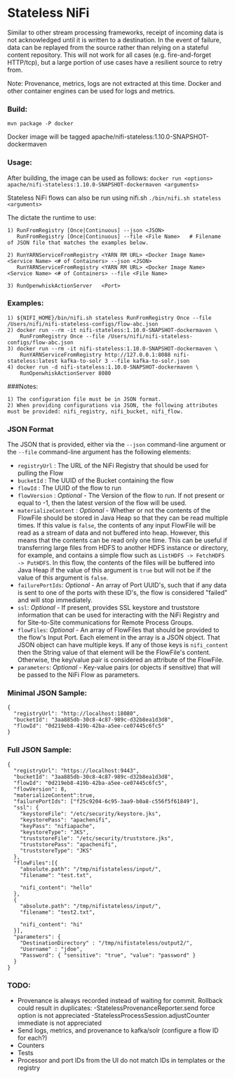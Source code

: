 <!--
  Licensed to the Apache Software Foundation (ASF) under one or more
  contributor license agreements.  See the NOTICE file distributed with
  this work for additional information regarding copyright ownership.
  The ASF licenses this file to You under the Apache License, Version 2.0
  (the "License"); you may not use this file except in compliance with
  the License.  You may obtain a copy of the License at
      http://www.apache.org/licenses/LICENSE-2.0
  Unless required by applicable law or agreed to in writing, software
  distributed under the License is distributed on an "AS IS" BASIS,
  WITHOUT WARRANTIES OR CONDITIONS OF ANY KIND, either express or implied.
  See the License for the specific language governing permissions and
  limitations under the License.
-->
# Stateless NiFi 
Similar to other stream processing frameworks, receipt of incoming data is not acknowledged until it is written to a destination. In the event of failure, data can be replayed from the source rather than relying on a stateful content repository. This will not work for all cases (e.g. fire-and-forget HTTP/tcp), but a large portion of use cases have a resilient source to retry from.

Note: Provenance, metrics, logs are not extracted at this time. Docker and other container engines can be used for logs and metrics.
### Build:
`mvn package -P docker`

Docker image will be tagged apache/nifi-stateless:1.10.0-SNAPSHOT-dockermaven

### Usage:
After building, the image can be used as follows:
`docker run <options> apache/nifi-stateless:1.10.0-SNAPSHOT-dockermaven <arguments>`

Stateless NiFi flows can also be run using nifi.sh
`./bin/nifi.sh stateless <arguments>`

The <arguments> dictate the runtime to use:
```
1) RunFromRegistry [Once|Continuous] --json <JSON>
   RunFromRegistry [Once|Continuous] --file <File Name>   # Filename of JSON file that matches the examples below.

2) RunYARNServiceFromRegistry <YARN RM URL> <Docker Image Name> <Service Name> <# of Containers> --json <JSON>
   RunYARNServiceFromRegistry <YARN RM URL> <Docker Image Name> <Service Name> <# of Containers> --file <File Name>

3) RunOpenwhiskActionServer   <Port>
```

### Examples:
```
1) ${NIFI_HOME}/bin/nifi.sh stateless RunFromRegistry Once --file /Users/nifi/nifi-stateless-configs/flow-abc.json
2) docker run --rm -it nifi-stateless:1.10.0-SNAPSHOT-dockermaven \
    RunFromRegistry Once --file /Users/nifi/nifi-stateless-configs/flow-abc.json
3) docker run --rm -it nifi-stateless:1.10.0-SNAPSHOT-dockermaven \
    RunYARNServiceFromRegistry http://127.0.0.1:8088 nifi-stateless:latest kafka-to-solr 3 --file kafka-to-solr.json
4) docker run -d nifi-stateless:1.10.0-SNAPSHOT-dockermaven \
    RunOpenwhiskActionServer 8080
```

###Notes:
```
1) The configuration file must be in JSON format.
2) When providing configurations via JSON, the following attributes must be provided: nifi_registry, nifi_bucket, nifi_flow.
```

### JSON Format
The JSON that is provided, either via the `--json` command-line argument or the `--file` command-line argument has the following elements:

- `registryUrl` : The URL of the NiFi Registry that should be used for pulling the Flow
- `bucketId` : The UUID of the Bucket containing the flow
- `flowId` : The UUID of the flow to run
- `flowVersion` : _Optional_ - The Version of the flow to run. If not present or equal to -1, then the latest version of the flow will be used.
- `materializeContent` : _Optional_ - Whether or not the contents of the FlowFile should be stored in Java Heap so that they can be read multiple times. If this value is `false`, the contents of any
input FlowFile will be read as a stream of data and not buffered into heap. However, this means that the contents can be read only one time. This can be useful if transferring large files from HDFS to
 another HDFS instance or directory, for example, and contains a simple flow such as `ListHDFS -> FetchHDFS -> PutHDFS`. In this flow, the contents of the files will be buffered into Java Heap if the
 value of this argument is `true` but will not be if the value of this argument is `false`.
- `failurePortIds`: _Optional_ - An array of Port UUID's, such that if any data is sent to one of the ports with these ID's, the flow is considered "failed" and will stop immediately.
- `ssl`: _Optional_ - If present, provides SSL keystore and truststore information that can be used for interacting with the NiFi Registry and for Site-to-Site communications for Remote Process 
Groups.
- `flowFiles`: _Optional_ - An array of FlowFiles that should be provided to the flow's Input Port. Each element in the array is a JSON object. That JSON object can have multiple keys. If any of those
keys is `nifi_content` then the String value of that element will be the FlowFile's content. Otherwise, the key/value pair is considered an attribute of the FlowFile.
- `parameters`: _Optional_ - Key-value pairs (or objects if sensitive) that will be passed to the NiFi Flow as parameters.


### Minimal JSON Sample:
    {
      "registryUrl": "http://localhost:18080",
      "bucketId": "3aa885db-30c8-4c87-989c-d32b8ea1d3d8",
      "flowId": "0d219eb8-419b-42ba-a5ee-ce07445c6fc5"
    }


### Full JSON Sample:
    {
      "registryUrl": "https://localhost:9443",
      "bucketId": "3aa885db-30c8-4c87-989c-d32b8ea1d3d8",
      "flowId": "0d219eb8-419b-42ba-a5ee-ce07445c6fc5",
      "flowVersion": 8,
      "materializeContent":true,
      "failurePortIds": ["f25c9204-6c95-3aa9-b0a8-c556f5f61849"],
      "ssl": {
        "keystoreFile": "/etc/security/keystore.jks",
        "keystorePass": "apachenifi",
        "keyPass": "nifiapache",
        "keystoreType": "JKS",
        "truststoreFile": "/etc/security/truststore.jks",
        "truststorePass": "apachenifi",
        "truststoreType": "JKS"
      },
      "flowFiles":[{
        "absolute.path": "/tmp/nifistateless/input/",
        "filename": "test.txt",

        "nifi_content": "hello"
      },
      {
        "absolute.path": "/tmp/nifistateless/input/",
        "filename": "test2.txt",

        "nifi_content": "hi"
      }],
      "parameters": {
        "DestinationDirectory" : "/tmp/nifistateless/output2/",
        "Username" : "jdoe",
        "Password": { "sensitive": "true", "value": "password" }
      }
    }



### TODO:
* Provenance is always recorded instead of waiting for commit. Rollback could result in duplicates:
    -StatelessProvenanceReporter.send force option is not appreciated
    -StatelessProcessSession.adjustCounter immediate is not appreciated
* Send logs, metrics, and provenance to kafka/solr (configure a flow ID for each?)
* Counters
* Tests
* Processor and port IDs from the UI do not match IDs in templates or the registry
